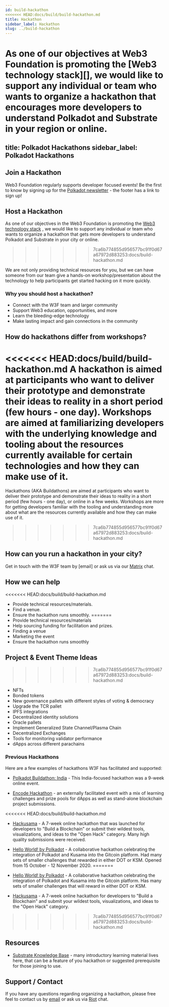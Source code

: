 ```yaml
---
id: build-hackathon
<<<<<<< HEAD:docs/build/build-hackathon.md
title: Hackathon
sidebar_label: Hackathon
slug: ../build-hackathon
---
```


As one of our objectives at Web3 Foundation is promoting the [Web3 technology stack][], we would
like to support any individual or team who wants to organize a hackathon that encourages more
developers to understand Polkadot and Substrate in your region or online.
=======
title: Polkadot Hackathons
sidebar_label: Polkadot Hackathons
---

## Join a Hackathon

Web3 Foundation regularly supports developer focused events! Be the first to know by signing
up for the [Polkadot newsletter](https://polkadot.network/) - the footer has a link to sign up! 

## Host a Hackathon

As one of our objectives in the Web3 Foundation is promoting the
[Web3 technology stack](https://github.com/w3f/General-Grants-Program/blob/master/grants/polkadot_stack.md)
, we would like to support any individual or team who wants to organize a hackathon that gets
more developers to understand Polkadot and Substrate in your city or online.
>>>>>>> 7ca6b774855d956577bc91f0d67a67972d883253:docs/build-hackathon.md

We are not only providing technical resources for you, but we can have someone from our team give a
hands-on workshop/presentation about the technology to help participants get started hacking on it
more quickly.

### Why you should host a hackathon?

- Connect with the W3F team and larger community
- Support Web3 education, opportunities, and more
- Learn the bleeding-edge technology
- Make lasting impact and gain connections in the community

## How do hackathons differ from workshops?

<<<<<<< HEAD:docs/build/build-hackathon.md
A hackathon is aimed at participants who want to deliver their prototype and demonstrate their ideas
to reality in a short period (few hours - one day). Workshops are aimed at familiarizing developers
with the underlying knowledge and tooling about the resources currently available for certain
technologies and how they can make use of it.
=======
Hackathons (AKA Buildathons) are aimed at participants who want to deliver their prototype and
demonstrate their ideas to reality in a short period (few hours - one day), or online in a few
weeks. Workshops are more for getting developers familiar with the tooling and understanding
more about what are the resources currently available and how they can make use of it.
>>>>>>> 7ca6b774855d956577bc91f0d67a67972d883253:docs/build-hackathon.md

## How can you run a hackathon in your city?

Get in touch with the W3F team by [email] or ask us via our
[Matrix](https://matrix.to/#/#w3f:matrix.org) chat.

## How we can help

<<<<<<< HEAD:docs/build/build-hackathon.md
- Provide technical resources/materials.
- Find a venue.
- Ensure the hackathon runs smoothly.
=======
- Provide technical resources/materials
- Help sourcing funding for facilitation and prizes.
- Finding a venue
- Marketing the event
- Ensure the hackathon runs smoothly

## Project & Event Theme Ideas
>>>>>>> 7ca6b774855d956577bc91f0d67a67972d883253:docs/build-hackathon.md

- NFTs
- Bonded tokens
- New governance pallets with different styles of voting & democracy
- Upgrade the TCR pallet
- IPFS integrations
- Decentralized identity solutions
- Oracle pallets
- Implement Generalized State Channel/Plasma Chain
- Decentralized Exchanges
- Tools for monitoring validator performance
- dApps across different parachains

### Previous Hackathons

Here are a few examples of hackathons W3F has facilitated and supported:

- [Polkadot Buildathon: India](https://polkadot-buildathon.devfolio.co/) - This India-focused
  hackathon was a 9-week online event.

- [Encode Hackathon](https://medium.com/encode-club/encode-hack-club-announcing-polkadot-c7cc6cc12920) -
  an externally facilitated event with a mix of learning challenges and prize pools for dApps
  as well as stand-alone blockchain project submissions. 

<<<<<<< HEAD:docs/build/build-hackathon.md
- [Hackusama](https://hackusama.devpost.com/) - A 7-week online hackathon that was launched for
  developers to "Build a Blockchain" or submit their wildest tools, visualizations, and ideas to the
  "Open Hack" category. Many high quality submissions were received.
- [Hello World! by Polkadot](https://gitcoin.co/hackathon/polkadot/onboard) - A collaborative
  hackathon celebrating the integration of Polkadot and Kusama into the Gitcoin platform. Had many
  sets of smaller challenges that rewarded in either DOT or KSM. Opened from 15 October - 12
  November 2020.
=======
- [Hello World! by Polkadot](https://gitcoin.co/hackathon/polkadot/onboard) - A collaborative
  hackathon celebrating the integration of Polkadot and Kusama into the Gitcoin platform. Has many
  sets of smaller challenges that will reward in either DOT or KSM.

- [Hackusama](https://hackusama.devpost.com/) - A 7-week online hackathon for
  developers to "Build a Blockchain" and submit your wildest tools, visualizations, and ideas to the
  "Open Hack" category.
>>>>>>> 7ca6b774855d956577bc91f0d67a67972d883253:docs/build-hackathon.md

## Resources

- [Substrate Knowledge Base](https://substrate.dev/docs/en/) - many introductory learning material
  lives here, that can be a feature of you hackathon or suggested prerequisite for those joining
  to use.  

## Support / Contact

If you have any questions regarding organizing a hackathon, please free feel to contact us by
[email](mailto:events@web3.foundation) or ask us via
[Riot](https://riot.im/app/#/room/#polkadot-watercooler:matrix.org) chat.